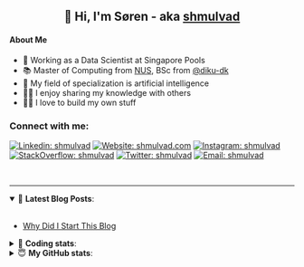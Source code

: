 <h2 align="center">
	👋 Hi, I'm Søren - aka <a href="https://shmulvad.com">shmulvad</a>
</h2>

#### About Me
- 🤖 Working as a Data Scientist at Singapore Pools
- 📚 Master of Computing from [NUS], BSc from [@diku-dk]
- 🧠 My field of specialization is artificial intelligence
- 👨‍🏫 I enjoy sharing my knowledge with others
- 👨‍💻 I love to build my own stuff

### Connect with me:

[![Linkedin: shmulvad](https://img.shields.io/badge/shmulvad-blue?style=flat&logo=Linkedin&logoColor=white)][linkedin]
[![Website: shmulvad.com](https://img.shields.io/badge/shmulvad.com-47CCCC?&style=flat&logo=Google-Chrome&logoColor=white)][website]
[![Instagram: shmulvad](https://img.shields.io/badge/-@shmulvad-purple?style=flat&logo=Instagram&logoColor=white)][instagram]
[![StackOverflow: shmulvad](https://img.shields.io/badge/shmulvad-FE7A16?style=flat&logo=stack-overflow&logoColor=white)][stackOverflow]
[![Twitter: shmulvad](https://img.shields.io/badge/@shmulvad-1ca0f1?style=flat&logo=twitter&logoColor=white)][twitter]
[![Email: shmulvad](https://img.shields.io/badge/shmulvad-D14836?style=flat&logo=gmail&logoColor=white)][mail]

<br />

---

<details open>
 <summary>📕 <b>Latest Blog Posts</b>: </summary>

<br>

<!-- BLOG-POST-LIST:START -->
- [Why Did I Start This Blog](https://shmulvad.com/blog/why-did-start-this-blog)
<!-- BLOG-POST-LIST:END -->

</details>

<!-- --- -->

<details>
 <summary>🤖 <b>Coding stats</b>: </summary>

<br>

NOTE: Doesn't track coding at work or work done in environments such as Jupyter Notebooks.

<!--START_SECTION:waka-->
![Code Time](http://img.shields.io/badge/Code%20Time-1%2C658%20hrs%203%20mins-blue)

**I'm a Night 🦉** 

```text
🌞 Morning    67 commits     ██░░░░░░░░░░░░░░░░░░░░░░░   8.62% 
🌆 Daytime    253 commits    ████████░░░░░░░░░░░░░░░░░   32.56% 
🌃 Evening    287 commits    █████████░░░░░░░░░░░░░░░░   36.94% 
🌙 Night      170 commits    █████░░░░░░░░░░░░░░░░░░░░   21.88%

```


📊 **This Week I Spent My Time On** 

```text
💬 Programming Languages: 
Python                   10 hrs 16 mins      █████████████████████░░░░   83.94% 
Other                    1 hr 4 mins         ██░░░░░░░░░░░░░░░░░░░░░░░   8.74% 
HTML                     32 mins             █░░░░░░░░░░░░░░░░░░░░░░░░   4.46% 
Markdown                 18 mins             ░░░░░░░░░░░░░░░░░░░░░░░░░   2.57% 
Bash                     0 secs              ░░░░░░░░░░░░░░░░░░░░░░░░░   0.09%

🔥 Editors: 
VS Code                  10 hrs 59 mins      ██████████████████████░░░   89.8% 
Zsh                      1 hr 4 mins         ██░░░░░░░░░░░░░░░░░░░░░░░   8.74% 
Sublime Text             10 mins             ░░░░░░░░░░░░░░░░░░░░░░░░░   1.46%

🐱‍💻 Projects: 
hit-locator              7 hrs 55 mins       ████████████████░░░░░░░░░   64.77% 
AdventOfCode             3 hrs 24 mins       ███████░░░░░░░░░░░░░░░░░░   27.88% 
company-scrapers         19 mins             ░░░░░░░░░░░░░░░░░░░░░░░░░   2.6% 
overvaagning-sender      13 mins             ░░░░░░░░░░░░░░░░░░░░░░░░░   1.79% 
Unknown Project          10 mins             ░░░░░░░░░░░░░░░░░░░░░░░░░   1.46%

```


 Last Updated on 13/12/2022 18:43:59 UTC
<!--END_SECTION:waka-->

</details>

<!-- --- -->

<details>
 <summary>😇 <b>My GitHub stats</b>: </summary>

<br>

<img align="left" alt="shmulvad's Github Stats" src="https://github-readme-stats.vercel.app/api?username=shmulvad&show_icons=true&hide_border=true" />

</details>



[website]: https://shmulvad.com
[twitter]: https://twitter.com/shmulvad
[linkedin]: https://linkedin.com/in/shmulvad
[instagram]: https://instagram.com/shmulvad
[stackOverflow]: https://stackoverflow.com/users/9248793/shmulvad
[mail]: mailto:shmulvad@gmail.com
[@diku-dk]: https://github.com/diku-dk
[github]: https://github.com/shmulvad
[NUS]: https://www.nus.edu.sg